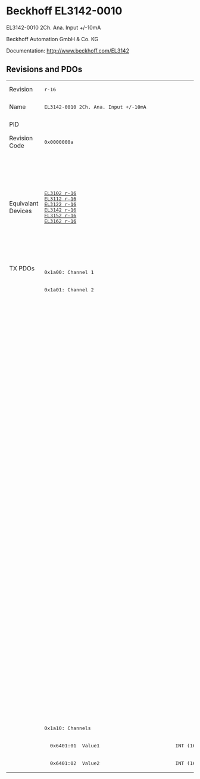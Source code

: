 # Beckhoff EL3142-0010

EL3142-0010 2Ch. Ana. Input +/-10mA

Beckhoff Automation GmbH & Co. KG

Documentation: <a href="http://www.beckhoff.com/EL3142">http://www.beckhoff.com/EL3142</a>

## Revisions and PDOs
<table>
<tr >
<td class="first">Revision</td>
<td ><pre>r-16</pre></td>
<td ><pre>r0</pre></td>
<td ><pre>r1</pre></td>
<td ><pre>r2</pre></td>
<td ><pre>r3</pre></td>
<td ><pre>r4</pre></td>
<td ><pre>r5</pre></td>
</tr>
<tr >
<td class="first">Name</td>
<td ><pre>EL3142-0010 2Ch. Ana. Input +/-10mA</pre></td>
<td  colspan=6 align="center"><pre>EL3142-0010 2Ch. Ana Input +/-10mA</pre></td>
</tr>
<tr >
<td class="first">PID</td>
<td  colspan=7 align="center"><pre>0x0c463052</pre></td>
</tr>
<tr >
<td class="first">Revision Code</td>
<td ><pre>0x0000000a</pre></td>
<td ><pre>0x0010000a</pre></td>
<td ><pre>0x0011000a</pre></td>
<td ><pre>0x0012000a</pre></td>
<td ><pre>0x0013000a</pre></td>
<td ><pre>0x0014000a</pre></td>
<td ><pre>0x0015000a</pre></td>
</tr>
<tr >
<td class="first">Equivalant Devices</td>
<td ><pre><a href="EL3102">EL3102 r-16</a><br/><a href="EL3112">EL3112 r-16</a><br/><a href="EL3122">EL3122 r-16</a><br/><a href="EL3142">EL3142 r-16</a><br/><a href="EL3152">EL3152 r-16</a><br/><a href="EL3162">EL3162 r-16</a></pre></td>
<td  colspan=4 align="center"><pre><a href="EL3102">EL3102 r0</a><br/><a href="EL3102">EL3102 r1</a><br/><a href="EL3102">EL3102 r2</a><br/><a href="EL3112">EL3112 r0</a><br/><a href="EL3112">EL3112 r1</a><br/><a href="EL3112">EL3112 r2</a><br/><a href="EL3122">EL3122 r0</a><br/><a href="EL3122">EL3122 r1</a><br/><a href="EL3122">EL3122 r2</a><br/><a href="EL3142">EL3142 r0</a><br/><a href="EL3142">EL3142 r1</a><br/><a href="EL3142">EL3142 r2</a><br/><a href="EL3152">EL3152 r0</a><br/><a href="EL3152">EL3152 r1</a><br/><a href="EL3152">EL3152 r2</a><br/><a href="EL3162">EL3162 r0</a><br/><a href="EL3162">EL3162 r1</a><br/><a href="EL3162">EL3162 r2</a></pre></td>
<td  colspan=2 align="center"><pre><a href="EL3112">EL3112 r3</a><br/><a href="EL3112-0011">EL3112-0011 r0</a><br/><a href="EL3122">EL3122 r3</a><br/><a href="EL3142">EL3142 r3</a><br/><a href="EL3152">EL3152 r3</a><br/><a href="EL3162">EL3162 r3</a></pre></td>
</tr>
<tr class="txpdo pdosection">
<td class="first" rowspan=29 valign=top>TX PDOs</td>
<td colspan=7 align="left"><pre>0x1a00: Channel 1</pre></td>
<td></td>
</tr>
<tr class="txpdo pdosection">
<td  colspan=7 align="left"><pre>0x1a01: Channel 2</pre></td>
</tr>
<tr class="txpdo pdosection">
<td ></td>
<td  colspan=6 align="left"><pre>0x1a02: AI Standard Channel 1</pre></td>
</tr>
<tr class="txpdo">
<td ></td>
<td  colspan=6 align="left"><pre>  0x6000:01  Status__Underrange              BOOL</pre></td>
</tr>
<tr class="txpdo">
<td ></td>
<td  colspan=6 align="left"><pre>  0x6000:02  Status__Overrange               BOOL</pre></td>
</tr>
<tr class="txpdo">
<td ></td>
<td  colspan=6 align="left"><pre>  0x6000:03  Status__Limit 1                 BIT2 (2 bits)</pre></td>
</tr>
<tr class="txpdo">
<td ></td>
<td  colspan=6 align="left"><pre>  0x6000:05  Status__Limit 2                 BIT2 (2 bits)</pre></td>
</tr>
<tr class="txpdo">
<td ></td>
<td  colspan=6 align="left"><pre>  0x6000:07  Status__Error                   BOOL</pre></td>
</tr>
<tr class="txpdo">
<td  colspan=5 align="left"></td>
<td  colspan=2 align="left"><pre>  0x6000:0e  Status__Sync error              BOOL</pre></td>
</tr>
<tr class="txpdo">
<td  colspan=5 align="left"></td>
<td  colspan=2 align="left"><pre>  0x6000:0f  Status__TxPDO State             BOOL</pre></td>
</tr>
<tr class="txpdo">
<td  colspan=5 align="left"></td>
<td  colspan=2 align="left"><pre>  0x6000:10  Status__TxPDO Toggle            BOOL</pre></td>
</tr>
<tr class="txpdo">
<td ></td>
<td  colspan=6 align="left"><pre>  0x6000:11  Value                           INT (16 bits)</pre></td>
</tr>
<tr class="txpdo pdosection">
<td ></td>
<td  colspan=6 align="left"><pre>0x1a03: AI Compact Channel 1</pre></td>
</tr>
<tr class="txpdo">
<td ></td>
<td  colspan=6 align="left"><pre>  0x6000:11  Value                           INT (16 bits)</pre></td>
</tr>
<tr class="txpdo pdosection">
<td ></td>
<td  colspan=6 align="left"><pre>0x1a04: AI Standard Channel 2</pre></td>
</tr>
<tr class="txpdo">
<td ></td>
<td  colspan=6 align="left"><pre>  0x6010:01  Status__Underrange              BOOL</pre></td>
</tr>
<tr class="txpdo">
<td ></td>
<td  colspan=6 align="left"><pre>  0x6010:02  Status__Overrange               BOOL</pre></td>
</tr>
<tr class="txpdo">
<td ></td>
<td  colspan=6 align="left"><pre>  0x6010:03  Status__Limit 1                 BIT2 (2 bits)</pre></td>
</tr>
<tr class="txpdo">
<td ></td>
<td  colspan=6 align="left"><pre>  0x6010:05  Status__Limit 2                 BIT2 (2 bits)</pre></td>
</tr>
<tr class="txpdo">
<td ></td>
<td  colspan=6 align="left"><pre>  0x6010:07  Status__Error                   BOOL</pre></td>
</tr>
<tr class="txpdo">
<td  colspan=5 align="left"></td>
<td  colspan=2 align="left"><pre>  0x6010:0e  Status__Sync error              BOOL</pre></td>
</tr>
<tr class="txpdo">
<td  colspan=5 align="left"></td>
<td  colspan=2 align="left"><pre>  0x6010:0f  Status__TxPDO State             BOOL</pre></td>
</tr>
<tr class="txpdo">
<td  colspan=5 align="left"></td>
<td  colspan=2 align="left"><pre>  0x6010:10  Status__TxPDO Toggle            BOOL</pre></td>
</tr>
<tr class="txpdo">
<td ></td>
<td  colspan=6 align="left"><pre>  0x6010:11  Value                           INT (16 bits)</pre></td>
</tr>
<tr class="txpdo pdosection">
<td ></td>
<td  colspan=6 align="left"><pre>0x1a05: AI Compact Channel 2</pre></td>
</tr>
<tr class="txpdo">
<td ></td>
<td  colspan=6 align="left"><pre>  0x6010:11  Value                           INT (16 bits)</pre></td>
</tr>
<tr class="txpdo pdosection">
<td  colspan=7 align="left"><pre>0x1a10: Channels</pre></td>
</tr>
<tr class="txpdo">
<td ><pre>  0x6401:01  Value1                          INT (16 bits)</pre></td>
<td  colspan=4 align="left"><pre>  0x6401:01  Channel 1                       INT (16 bits)</pre></td>
<td  colspan=2 align="left"></td>
</tr>
<tr class="txpdo">
<td ><pre>  0x6401:02  Value2                          INT (16 bits)</pre></td>
<td  colspan=4 align="left"><pre>  0x6401:02  Channel 2                       INT (16 bits)</pre></td>
<td  colspan=2 align="left"></td>
</tr>
</table>
